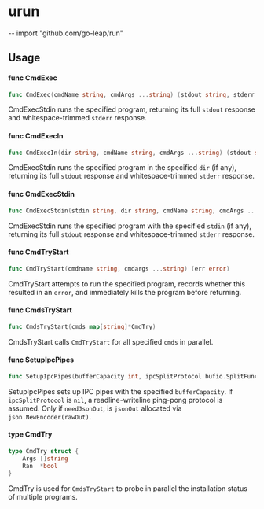 # urun
--
    import "github.com/go-leap/run"


## Usage

#### func  CmdExec

```go
func CmdExec(cmdName string, cmdArgs ...string) (stdout string, stderr string, err error)
```
CmdExecStdin runs the specified program, returning its full `stdout` response
and whitespace-trimmed `stderr` response.

#### func  CmdExecIn

```go
func CmdExecIn(dir string, cmdName string, cmdArgs ...string) (stdout string, stderr string, err error)
```
CmdExecStdin runs the specified program in the specified `dir` (if any),
returning its full `stdout` response and whitespace-trimmed `stderr` response.

#### func  CmdExecStdin

```go
func CmdExecStdin(stdin string, dir string, cmdName string, cmdArgs ...string) (stdout string, stderr string, err error)
```
CmdExecStdin runs the specified program with the specified `stdin` (if any),
returning its full `stdout` response and whitespace-trimmed `stderr` response.

#### func  CmdTryStart

```go
func CmdTryStart(cmdname string, cmdargs ...string) (err error)
```
CmdTryStart attempts to run the specified program, records whether this resulted
in an `error`, and immediately kills the program before returning.

#### func  CmdsTryStart

```go
func CmdsTryStart(cmds map[string]*CmdTry)
```
CmdsTryStart calls `CmdTryStart` for all specified `cmds` in parallel.

#### func  SetupIpcPipes

```go
func SetupIpcPipes(bufferCapacity int, ipcSplitProtocol bufio.SplitFunc, needJsonOut bool) (stdin *bufio.Scanner, rawOut *bufio.Writer, jsonOut *json.Encoder)
```
SetupIpcPipes sets up IPC pipes with the specified `bufferCapacity`. If
`ipcSplitProtocol` is `nil`, a readline-writeline ping-pong protocol is assumed.
Only if `needJsonOut`, is `jsonOut` allocated via `json.NewEncoder(rawOut)`.

#### type CmdTry

```go
type CmdTry struct {
	Args []string
	Ran  *bool
}
```

CmdTry is used for `CmdsTryStart` to probe in parallel the installation status
of multiple programs.

